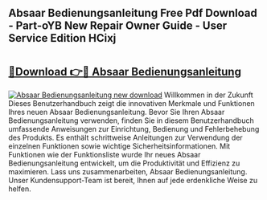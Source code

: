 ## Absaar Bedienungsanleitung Free Pdf Download - Part-oYB New Repair Owner Guide - User Service Edition HCixj

# <h2><a href="http://df4mso.blite.top/?on=Absaar+Bedienungsanleitung">🔗Download 👉🔴 Absaar Bedienungsanleitung</a></h2>

[![Absaar Bedienungsanleitung new download](https://i.imgur.com/lujVjoI.png)](http://df4mso.blite.top/?on=Absaar+Bedienungsanleitung)
Willkommen in der Zukunft Dieses Benutzerhandbuch zeigt die innovativen Merkmale und Funktionen Ihres neuen Absaar Bedienungsanleitung. Bevor Sie Ihren Absaar Bedienungsanleitung verwenden, finden Sie in diesem Benutzerhandbuch umfassende Anweisungen zur Einrichtung, Bedienung und Fehlerbehebung des Produkts. Es enthält schrittweise Anleitungen zur Verwendung der einzelnen Funktionen sowie wichtige Sicherheitsinformationen. Mit Funktionen wie der Funktionsliste wurde Ihr neues Absaar Bedienungsanleitung entwickelt, um die Produktivität und Effizienz zu maximieren. Lass uns zusammenarbeiten, Absaar Bedienungsanleitung. Unser Kundensupport-Team ist bereit, Ihnen auf jede erdenkliche Weise zu helfen.
